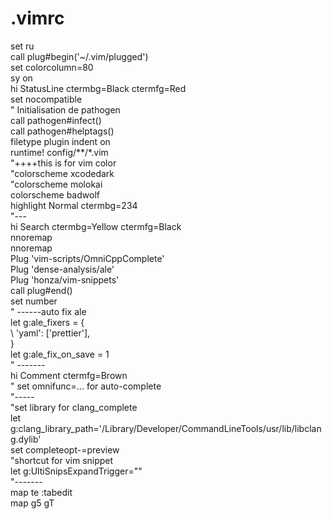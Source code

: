 # .vimrc
set ru<br>
call plug#begin('~/.vim/plugged')<br>
set colorcolumn=80<br>
sy on<br>
hi StatusLine ctermbg=Black ctermfg=Red<br>
set nocompatible<br>
" Initialisation de pathogen<br>
call pathogen#infect()<br>
call pathogen#helptags()<br>
filetype plugin indent on<br>
runtime! config/**/*.vim<br>
"++++this is for vim color<br>
"colorscheme xcodedark<br>
"colorscheme molokai<br>
colorscheme badwolf<br>
highlight Normal ctermbg=234<br>
"---<br>
hi Search ctermbg=Yellow ctermfg=Black<br>
nnoremap <C-j> <C-u><br>
nnoremap <C-k> <C-d><br>
Plug 'vim-scripts/OmniCppComplete'<br>
Plug 'dense-analysis/ale'<br>
Plug 'honza/vim-snippets'<br>
call plug#end()<br>
set number<br>
" ------auto fix ale<br>
let g:ale_fixers      = {<br>
    \ 'yaml': ['prettier'],<br>
    \}<br>
let g:ale_fix_on_save = 1<br>
" -------<br>
hi Comment ctermfg=Brown<br>
" set omnifunc=... for auto-complete<br>
"-----<br>
"set library for clang_complete<br>
let g:clang_library_path='/Library/Developer/CommandLineTools/usr/lib/libclang.dylib'<br>
set completeopt-=preview<br>
"shortcut for vim snippet<br>
let g:UltiSnipsExpandTrigger="<c-a>"<br>
"-------<br>
map te :tabedit<br>
map g5 gT<br>
